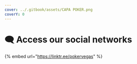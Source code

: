 ```yaml
---
cover: ../.gitbook/assets/CAPA POKER.png
coverY: 0
---
```


# 🗨 Access our social networks

{% embed url="https://linktr.ee/pokervegas" %}

